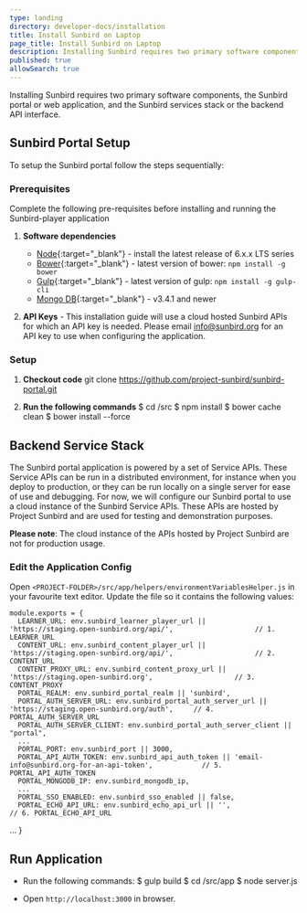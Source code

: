 ```yaml
---
type: landing
directory: developer-docs/installation
title: Install Sunbird on Laptop
page_title: Install Sunbird on Laptop
description: Installing Sunbird requires two primary software components, the Sunbird portal or web application, and the Sunbird services stack or the backend API interface.
published: true
allowSearch: true
---
```

Installing Sunbird requires two primary software components, the Sunbird portal or web application, and the Sunbird services stack or the backend API interface. 

## Sunbird Portal Setup

To setup the Sunbird portal follow the steps sequentially:

### Prerequisites

Complete the following pre-requisites before installing and running the Sunbird-player application

1. **Software dependencies**
	* [Node](https://nodejs.org/en/download/){:target="_blank"} - install the latest release of 6.x.x LTS series
	* [Bower](https://bower.io/#install-bower){:target="_blank"} - latest version of bower: `npm install -g bower`
	* [Gulp](https://github.com/gulpjs/gulp/blob/master/docs/getting-started.md){:target="_blank"} - latest version of gulp: `npm install -g gulp-cli`
	* [Mongo DB](https://www.mongodb.com/){:target="_blank"} - v3.4.1 and newer

2. **API Keys** - This installation guide will use a cloud hosted Sunbird APIs for which an API key is needed. Please email info@sunbird.org for an API key to use when configuring the application.

### Setup 

1. **Checkout code** git clone https://github.com/project-sunbird/sunbird-portal.git
    
2. **Run the following commands**
    $ cd <PROJECT-FOLDER>/src
    $ npm install
    $ bower cache clean
    $ bower install --force

## Backend Service Stack

The Sunbird portal application is powered by a set of Service APIs. These Service APIs can be run in a distributed environment, for instance when you deploy to production, or they can be run locally on a single server for ease of use and debugging. For now, we will configure our Sunbird portal to use a cloud instance of the Sunbird Service APIs. These APIs are hosted by Project Sunbird and are used for testing and demonstration purposes. 

**Please note**: The cloud instance of the APIs hosted by Project Sunbird are not for production usage.

### Edit the Application Config

Open `<PROJECT-FOLDER>/src/app/helpers/environmentVariablesHelper.js` in your favourite text editor. Update the file so it contains the following values:

    module.exports = {
      LEARNER_URL: env.sunbird_learner_player_url || 'https://staging.open-sunbird.org/api/',                    // 1. LEARNER_URL
      CONTENT_URL: env.sunbird_content_player_url || 'https://staging.open-sunbird.org/api/',                    // 2. CONTENT_URL
      CONTENT_PROXY_URL: env.sunbird_content_proxy_url || 'https://staging.open-sunbird.org',                    // 3. CONTENT_PROXY
      PORTAL_REALM: env.sunbird_portal_realm || 'sunbird',
      PORTAL_AUTH_SERVER_URL: env.sunbird_portal_auth_server_url || 'https://staging.open-sunbird.org/auth',     // 4. PORTAL_AUTH_SERVER_URL
      PORTAL_AUTH_SERVER_CLIENT: env.sunbird_portal_auth_server_client || "portal",
      ...
      PORTAL_PORT: env.sunbird_port || 3000,
      PORTAL_API_AUTH_TOKEN: env.sunbird_api_auth_token || 'email-info@sunbird.org-for-an-api-token',            // 5. PORTAL_API_AUTH_TOKEN
      PORTAL_MONGODB_IP: env.sunbird_mongodb_ip,
      ...
      PORTAL_SSO_ENABLED: env.sunbird_sso_enabled || false,
      PORTAL_ECHO_API_URL: env.sunbird_echo_api_url || '',                                                       // 6. PORTAL_ECHO_API_URL
  ...
}

## Run Application

* Run the following commands:
    $ gulp build
    $ cd <PROJECT-FOLDER>/src/app
    $ node server.js

* Open `http://localhost:3000` in browser.
